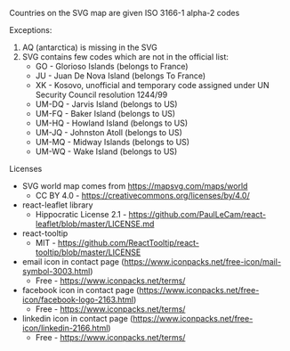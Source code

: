 Countries on the SVG map are given ISO 3166-1 alpha-2 codes

Exceptions:
1. AQ (antarctica) is missing in the SVG
2. SVG contains few codes which are not in the official list:
    - GO - Glorioso Islands (belongs to France)
    - JU - Juan De Nova Island (belongs To France)
    - XK - Kosovo, unofficial and temporary code assigned under UN Security Council resolution 1244/99
    - UM-DQ - Jarvis Island (belongs to US)
    - UM-FQ - Baker Island (belongs to US)
    - UM-HQ - Howland Island (belongs to US)
    - UM-JQ - Johnston Atoll (belongs to US)
    - UM-MQ - Midway Islands (belongs to US)
    - UM-WQ - Wake Island (belongs to US)

Licenses
- SVG world map comes from https://mapsvg.com/maps/world
   - CC BY 4.0 - https://creativecommons.org/licenses/by/4.0/
- react-leaflet library
   - Hippocratic License 2.1 - https://github.com/PaulLeCam/react-leaflet/blob/master/LICENSE.md
- react-tooltip
   - MIT - https://github.com/ReactTooltip/react-tooltip/blob/master/LICENSE
- email icon in contact page (https://www.iconpacks.net/free-icon/mail-symbol-3003.html)
  - Free - https://www.iconpacks.net/terms/
- facebook icon in contact page (https://www.iconpacks.net/free-icon/facebook-logo-2163.html)
  - Free - https://www.iconpacks.net/terms/
- linkedin icon in contact page (https://www.iconpacks.net/free-icon/linkedin-2166.html)
  - Free - https://www.iconpacks.net/terms/